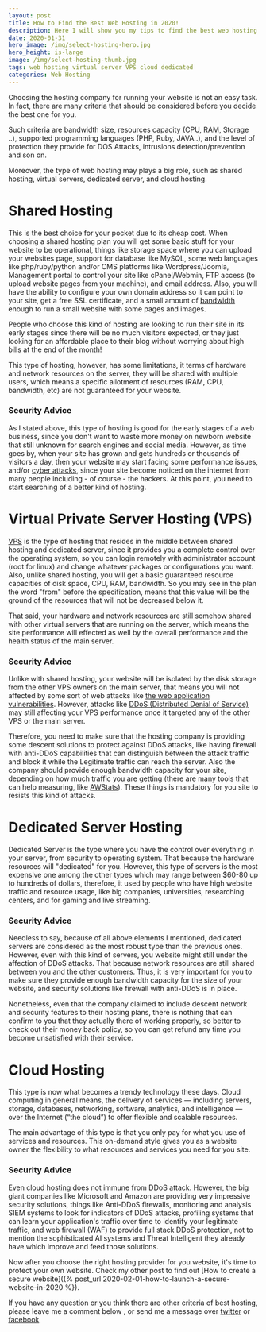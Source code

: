 ```yaml
---
layout: post
title: How to Find the Best Web Hosting in 2020!
description: Here I will show you my tips to find the best web hosting the you need for your website.  
date: 2020-01-31
hero_image: /img/select-hosting-hero.jpg
hero_height: is-large
image: /img/select-hosting-thumb.jpg
tags: web hosting virtual server VPS cloud dedicated 
categories: Web Hosting
---
```


Choosing the hosting company for running your website is not an easy task. In fact, there are many criteria that should be considered before you decide the best one for you.

Such criteria are bandwidth size, resources capacity (CPU, RAM, Storage ..), supported programming languages (PHP, Ruby, JAVA..), and the level of protection they provide for DOS Attacks, intrusions detection/prevention and son on. 

Moreover, the type of web hosting may plays a big role, such as shared hosting, virtual servers, dedicated server, and cloud hosting.


# Shared Hosting

This is the best choice for your pocket due to its cheap cost. When choosing a shared hosting plan you will get some basic stuff for your website to be operational, things like storage space where you can upload your websites page, support for database like MySQL, some web languages like php/ruby/python and/or CMS platforms like Wordpress/Joomla, Management portal to control your site like cPanel/Webmin, FTP access (to upload website pages from your machine), and email address. Also, you will have the ability to configure your own domain address so it can point to your site, get a free SSL certificate, and a small amount of [bandwidth](https://en.wikipedia.org/wiki/Bandwidth_(computing)) enough to run a small website with some pages and images.

People who choose this kind of hosting are looking to run their site in its early stages since there will be no much visitors expected, or they just looking for an affordable place to their blog without worrying about high bills at the end of the month!

This type of hosting, however, has some limitations, it terms of hardware and network resources on the server, they will be shared with multiple users, which means a specific allotment of resources (RAM, CPU, bandwidth, etc) are not guaranteed for your website.


### Security Advice

As I stated above, this type of hosting is good for the early stages of a web business, since you don't want to waste more money on newborn website that still unknown for search engines and social media. However, as time goes by, when your site has grown and gets hundreds or thousands of visitors a day, then your website may start facing some performance issues, and/or [cyber attacks](https://en.wikipedia.org/wiki/Cyberattack), since your site become noticed on the internet from many people including - of course - the hackers. At this point, you need to start searching of a better kind of hosting.


# Virtual Private Server Hosting (VPS)

[VPS](https://en.wikipedia.org/wiki/Virtual_private_server) is the type of hosting that resides in the middle between shared hosting and dedicated server, since it provides you a complete control over the operating system, so you can login remotely with administrator account (root for linux) and change whatever packages or configurations you want. Also, unlike shared hosting, you will get a basic guaranteed resource capacities of disk space, CPU, RAM, bandwidth. So you may see in the plan the word "from" before the specification, means that this value will be the ground of the resources that will not be decreased below it.

That said, your hardware and network resources are still somehow shared with other virtual servers that are running on the server, which means the site performance will effected as well by the overall performance and the health status of the main server.

### Security Advice

Unlike with shared hosting, your website will be isolated by the disk storage from the other VPS owners on the main server, that means you will not affected by some sort of web attacks like [the web application vulnerabilities](https://en.wikipedia.org/wiki/Vulnerability_(computing)). However, attacks like [DDoS (Distributed Denial of Service)](https://en.wikipedia.org/wiki/Denial-of-service_attack) may still affecting your VPS performance once it targeted any of the other VPS or the main server.

Therefore, you need to make sure that the hosting company is providing some descent solutions to protect against DDoS attacks, like having firewall with anti-DDoS capabilities that can distinguish between the attack traffic and block it while the Legitimate traffic can reach the server. Also the company should provide enough bandwidth capacity for your site, depending on how much traffic you are getting (there are many tools that can help measuring, like [AWStats](https://awstats.sourceforge.i)). These things is mandatory for you site to resists this kind of attacks. 


# Dedicated Server Hosting

Dedicated Server is the type where you have the control over everything in your server, from security to operating system. That because the hardware resources will "dedicated" for you. However, this type of servers is the most expensive one among the other types which may range between $60-80 up to hundreds of dollars, therefore, it used by people who have high website traffic and resource usage, like big companies, universities, researching centers, and for gaming and live streaming.


### Security Advice

Needless to say, because of all above elements I mentioned, dedicated servers are considered as the most robust type than the previous ones. However, even with this kind of servers, you website might still under the affection of DDoS attacks. That because network resources are still shared between you and the other customers. Thus, it is very important for you to make sure they provide enough bandwidth capacity for the size of your website, and security solutions like firewall with anti-DDoS is in place.

Nonetheless, even that the company claimed to include descent network and security features to their hosting plans, there is nothing that can confirm to you that they actually there of working properly, so better to check out their money back policy, so you can get refund any time you become unsatisfied with their service.


# Cloud Hosting

This type is now what becomes a trendy technology these days. Cloud computing in general means, the delivery of services — including servers, storage, databases, networking, software, analytics, and intelligence — over the Internet (“the cloud”) to offer flexible and scalable resources.

The main advantage of this type is that you only pay for what you use of services and resources. This on-demand style gives you as a website owner the flexibility to what resources and services you need for you site.


### Security Advice

Even cloud hosting does not immune from DDoS attack. However, the big giant companies like Microsoft and Amazon are providing very impressive security solutions, things like Anti-DDoS firewalls, monitoring and analysis SIEM systems to look for indicators of DDoS attacks, profiling systems that can learn your application's traffic over time to identify your legitimate traffic, and web firewall (WAF) to provide full stack DDoS protection, not to mention the sophisticated AI systems and Threat Intelligent they already have which improve and feed those solutions.


Now after you choose the right hosting provider for you website, it's time to protect your own website. Check my other post to find out [How to create a secure website]({% post_url 2020-02-01-how-to-launch-a-secure-website-in-2020 %}).

If you have any question or you think there are other criteria of best hosting, please leave me a comment below , or send me a message over [twitter](https://www.twitter.com/tariqhawis) or [facebook](https://www.facebook.com/Tariq-Hawis-102907161281331/)